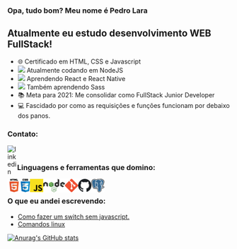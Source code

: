 ### Opa, tudo bom? Meu nome é Pedro Lara

## Atualmente eu estudo desenvolvimento WEB FullStack!

- :globe_with_meridians: Certificado em HTML, CSS e Javascript
- <img src="https://cdn.jsdelivr.net/npm/simple-icons@3.13.0/icons/node-dot-js.svg" width="20px" style="fill:green;"> Atualmente codando em NodeJS
- <img src="https://cdn.jsdelivr.net/npm/simple-icons@3.13.0/icons/react.svg" width="20px"> Aprendendo React e React Native
- <img src="https://cdn.jsdelivr.net/npm/simple-icons@3.13.0/icons/sass.svg" width="20px"> Também aprendendo Sass
- :books: Meta para 2021: Me consolidar como FullStack Junior Developer
- :computer: Fascidado por como as requisições e funções funcionam por debaixo dos panos.

### Contato: 
<a target="_blank" href="https://www.linkedin.com/in/pedro-lucas-de-oliveira-lara-387130204/"><img align="left" alt="linkedin" width="22px" src="https://cdn.jsdelivr.net/npm/simple-icons@3.13.0/icons/linkedin.svg"></a>
<br>

### Linguagens e ferramentas que domino:
<img align="left" alt="HTML5" height="30px" src="https://raw.githubusercontent.com/PLLara/doc/main/html5.png">
<img align="left" alt="CSS3" height="30px" src="https://raw.githubusercontent.com/PLLara/doc/main/css5.png">
<img align="left" alt="JAVASCRIPT" height="30px" src="https://raw.githubusercontent.com/PLLara/doc/main/javascript.png">
<img align="left" alt="NODEJS" height="30px" src="https://raw.githubusercontent.com/PLLara/doc/main/nodejs.png">
<img align="left" alt="GIT" height="30px" src="https://raw.githubusercontent.com/PLLara/doc/main/git.png">
<img align="left" alt="GITHUB" height="30px" src="https://raw.githubusercontent.com/PLLara/doc/main/github.png">
<img align="left" alt="GITHUB" height="30px" src="https://raw.githubusercontent.com/PLLara/doc/main/postgres.png">
<br>

### O que eu andei escrevendo:
<!-- BLOG-POST-LIST:START -->
- [Como fazer um switch sem javascript.](https://pllara.medium.com/como-fazer-um-switch-sem-javascript-a5b25981a21f?source=rss-54eeae4f7ec6------2)
- [Comandos linux](https://pllara.medium.com/comandos-linux-4db7307c17b7?source=rss-54eeae4f7ec6------2)
<!-- BLOG-POST-LIST:END -->

[![Anurag's GitHub stats](https://github-readme-stats.vercel.app/api?username=PLLara)](https://github.com/anuraghazra/github-readme-stats)
<img align="left" alt="" src="https://github-readme-streak-stats.herokuapp.com/?user=PLLara&theme=black-ice&hide_border=true&stroke=0000&background=060A0CD0">

